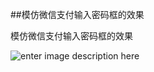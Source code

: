 ##模仿微信支付输入密码框的效果

模仿微信支付输入密码框的效果

![enter image description here](https://raw.githubusercontent.com/halibobo/PayKeyboaradEditText/master/2.gif)
